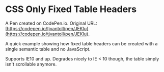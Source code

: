 # CSS Only Fixed Table Headers

A Pen created on CodePen.io. Original URL: [https://codepen.io/tjvantoll/pen/JEKIu](https://codepen.io/tjvantoll/pen/JEKIu).

A quick example showing how fixed table headers can be created with a single semantic table and no JavaScript.

Supports IE10 and up.  Degrades nicely to IE < 10 though, the table simply isn't scrollable anymore.
